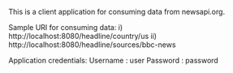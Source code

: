 This is a client application for consuming data from newsapi.org.

Sample URI for consuming data:
i)	http://localhost:8080/headline/country/us
ii)	http://localhost:8080/headline/sources/bbc-news

Application credentials:
Username : user
Password : password
 
